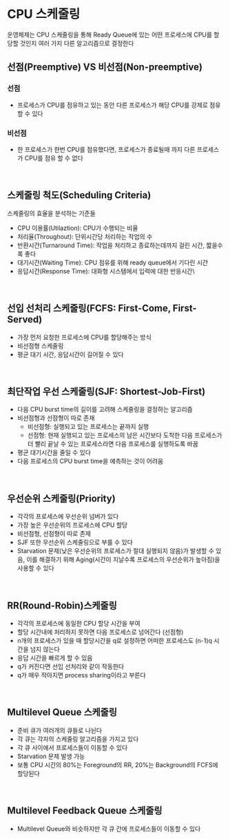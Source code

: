 # CPU 스케줄링
운영체제는 CPU 스케줄링을 통해 Ready Queue에 있는 어떤 프로세스에 CPU를 할당할 것인지 여러 가지 다른 알고리즘으로 결정한다

## 선점(Preemptive) VS 비선점(Non-preemptive)
### 선점
- 프로세스가 CPU를 점유하고 있는 동안 다른 프로세스가 해당 CPU를 강제로 점유 할 수 있다

### 비선점
- 한 프로세스가 한번 CPU를 점유했다면, 프로세스가 종료될때 까지 다른 프로세스가 CPU를 점유 할 수 없다

<br>

## 스케줄링 척도(Scheduling Criteria)
스케줄링의 효율을 분석하는 기준들<br>
- CPU 이용률(Utilaztion): CPU가 수행되는 비율
- 처리율(Throughout): 단위시간당 처리하는 작업의 수
- 반환시간(Turnaround Time): 작업을 처리하고 종료하는데까지 걸린 시간, 짧을수록 좋다
- 대기시간(Waiting Time): CPU 점유를 위해 ready queue에서 기다린 시간
- 응답시간(Response Time): 대화형 시스템에서 입력에 대한 반응시간\

<br>


## 선입 선처리 스케줄링(FCFS: First-Come, First-Served)
- 가장 먼저 요청한 프로세스에 CPU를 할당해주는 방식
- 비선점형 스케줄링
- 평균 대기 시간, 응답시간이 길어질 수 있다

<br>

## 최단작업 우선 스케줄링(SJF: Shortest-Job-First)
- 다음 CPU burst time의 길이를 고려해 스케줄링을 결정하는 알고리즘
- 비선점형과 선점형이 따로 존재
    - 비선점형: 실행되고 있는 프로세스는 끝까지 실행
    - 선점형: 현재 실행되고 있는 프로세스의 남은 시간보다 도착한 다음 프로세스가 더 빨리 끝날 수 있는 프로세스라면 다음 프로세스를 실행하도록 바꿈
- 평균 대기시간을 줄일 수 있다
- 다음 프로세스의 CPU burst time을 예측하는 것이 어려움

<br>

## 우선순위 스케줄링(Priority)
- 각각의 프로세스에 우선순위 넘버가 있다
- 가장 높은 우선순위의 프로세스에 CPU 할당
- 비선점형, 선점형이 따로 존재
- SJF 또한 우선순위 스케줄링으로 부를 수 있다
- Starvation 문제(낮은 우선순위의 프로세스가 절대 실행되지 않음)가 발생할 수 있음, 이를 해결하기 위해 Aging(시간이 지날수록 프로세스의 우선순위가 높아짐)을 사용할 수 있다

<br>

## RR(Round-Robin)스케줄링
- 각각의 프로세스에 동일한 CPU 할당 시간을 부여
- 할당 시간내에 처리하지 못하면 다음 프로세스로 넘어간다 (선점형)
- n개의 프로세스가 있을 때 할당시간을 q로 설정하면 어떠한 프로세스도 (n-1)q 시간을 넘지 않는다
- 응답 시간을 빠르게 할 수 있음
- q가 커진다면 선입 선처리와 같이 작동한다
- q가 매우 작아지면 process sharing이라고 부른다

<br>

## Multilevel Queue 스케줄링
- 준비 큐가 여러개의 큐들로 나뉜다
- 각 큐는 각자의 스케줄링 알고리즘을 가지고 있다
- 각 큐 사이에서 프로세스들이 이동할 수 있다
- Starvation 문제 발생 가능
- 보통 CPU 시간의 80%는 Foreground의 RR, 20%는 Background의 FCFS에 할당된다

<br>

## Multilevel Feedback Queue 스케줄링
- Multilevel Queue와 비슷하지만 각 큐 간에 프로세스들이 이동할 수 있다